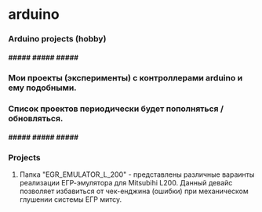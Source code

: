 # arduino
### Arduino projects (hobby)
##### ##### ##### ##### #####
### Мои проекты (эксперименты) с контроллерами arduino и ему подобными.
### Список проектов периодически будет пополняться / обновляться.
##### ##### ##### ##### #####

### Projects
1) Папка "EGR_EMULATOR_L_200" - представлены различные вараинты реализации ЕГР-эмулятора для Mitsubihi L200. Данный девайс позволяет избавиться от чек-енджина (ошибки) при механическом глушении системы ЕГР митсу.
